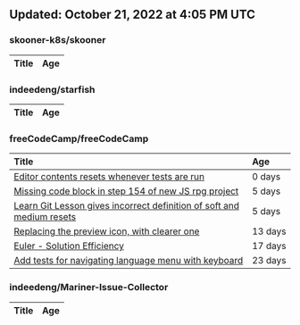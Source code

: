 ## Updated: October 21, 2022 at 4:05 PM UTC


### skooner-k8s/skooner
|**Title**|**Age**|
|:----|:----|


### indeedeng/starfish
|**Title**|**Age**|
|:----|:----|


### freeCodeCamp/freeCodeCamp
|**Title**|**Age**|
|:----|:----|
|[Editor contents resets whenever tests are run](https://github.com/freeCodeCamp/freeCodeCamp/issues/48173)|0&nbsp;days|
|[Missing code block in step 154 of new JS rpg project](https://github.com/freeCodeCamp/freeCodeCamp/issues/48087)|5&nbsp;days|
|[Learn Git Lesson gives incorrect definition of soft and medium resets](https://github.com/freeCodeCamp/freeCodeCamp/issues/48079)|5&nbsp;days|
|[Replacing the preview icon, with clearer one](https://github.com/freeCodeCamp/freeCodeCamp/issues/47923)|13&nbsp;days|
|[Euler - Solution Efficiency ](https://github.com/freeCodeCamp/freeCodeCamp/issues/47824)|17&nbsp;days|
|[Add tests for navigating language menu with keyboard](https://github.com/freeCodeCamp/freeCodeCamp/issues/47649)|23&nbsp;days|


### indeedeng/Mariner-Issue-Collector
|**Title**|**Age**|
|:----|:----|